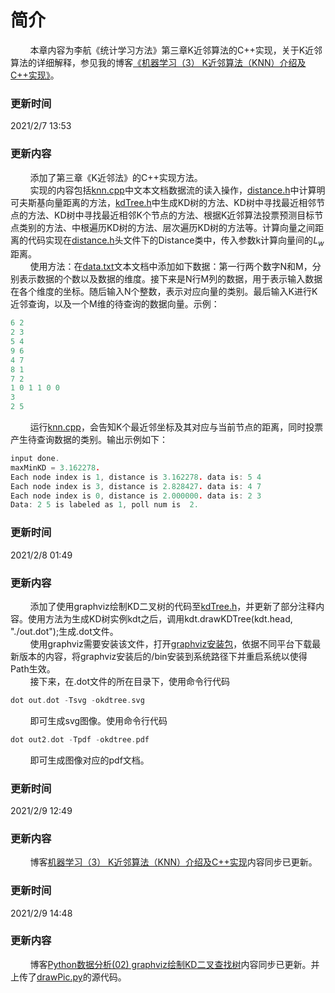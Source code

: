 # 简介
&nbsp;&nbsp;&nbsp;&nbsp;&nbsp;&nbsp;&nbsp;&nbsp;本章内容为李航《统计学习方法》第三章K近邻算法的C++实现，关于K近邻算法的详细解释，参见我的博客[《机器学习（3） K近邻算法（KNN）介绍及C++实现》](https://blog.csdn.net/ProfSnail/article/details/113753467)。
### 更新时间
2021/2/7 13:53
### 更新内容
&nbsp;&nbsp;&nbsp;&nbsp;&nbsp;&nbsp;&nbsp;&nbsp;添加了第三章《K近邻法》的C++实现方法。<br>
&nbsp;&nbsp;&nbsp;&nbsp;&nbsp;&nbsp;&nbsp;&nbsp;实现的内容包括[knn.cpp](./knn.cpp)中文本文档数据流的读入操作，[distance.h](./distance.h)中计算明可夫斯基向量距离的方法，[kdTree.h](./kdTree.h)中生成KD树的方法、KD树中寻找最近相邻节点的方法、KD树中寻找最近相邻K个节点的方法、根据K近邻算法投票预测目标节点类别的方法、中根遍历KD树的方法、层次遍历KD树的方法等。计算向量之间距离的代码实现在[distance.h](./distance.h)头文件下的Distance类中，传入参数k计算向量间的$L_w$距离。<br>
&nbsp;&nbsp;&nbsp;&nbsp;&nbsp;&nbsp;&nbsp;&nbsp;使用方法：在[data.txt](./data.txt)文本文档中添加如下数据：第一行两个数字N和M，分别表示数据的个数以及数据的维度。接下来是N行M列的数据，用于表示输入数据在各个维度的坐标。随后输入N个整数，表示对应向量的类别。最后输入K进行K近邻查询，以及一个M维的待查询的数据向量。示例：
```cpp
6 2
2 3
5 4
9 6
4 7
8 1
7 2
1 0 1 1 0 0
3
2 5
```
&nbsp;&nbsp;&nbsp;&nbsp;&nbsp;&nbsp;&nbsp;&nbsp;运行[knn.cpp](./knn.cpp)，会告知K个最近邻坐标及其对应与当前节点的距离，同时投票产生待查询数据的类别。输出示例如下：
```cpp
input done.
maxMinKD = 3.162278.
Each node index is 1, distance is 3.162278. data is: 5 4
Each node index is 3, distance is 2.828427. data is: 4 7
Each node index is 0, distance is 2.000000. data is: 2 3
Data: 2 5 is labeled as 1, poll num is  2.
```
### 更新时间
2021/2/8 01:49
### 更新内容
&nbsp;&nbsp;&nbsp;&nbsp;&nbsp;&nbsp;&nbsp;&nbsp;添加了使用graphviz绘制KD二叉树的代码至[kdTree.h](./kdTree.h)，并更新了部分注释内容。使用方法为生成KD树实例kdt之后，调用kdt.drawKDTree(kdt.head, "./out.dot");生成.dot文件。<br>
&nbsp;&nbsp;&nbsp;&nbsp;&nbsp;&nbsp;&nbsp;&nbsp;使用graphviz需要安装该文件，打开[graphviz安装包](http://www.graphviz.org/download/)，依据不同平台下载最新版本的内容，将graphviz安装后的/bin安装到系统路径下并重启系统以使得Path生效。<br>
&nbsp;&nbsp;&nbsp;&nbsp;&nbsp;&nbsp;&nbsp;&nbsp;接下来，在.dot文件的所在目录下，使用命令行代码<br>
```cpp
dot out.dot -Tsvg -okdtree.svg
```
&nbsp;&nbsp;&nbsp;&nbsp;&nbsp;&nbsp;&nbsp;&nbsp;即可生成svg图像。使用命令行代码<br>
```cpp
dot out2.dot -Tpdf -okdtree.pdf
```
&nbsp;&nbsp;&nbsp;&nbsp;&nbsp;&nbsp;&nbsp;&nbsp;即可生成图像对应的pdf文档。<br>
### 更新时间
2021/2/9 12:49
### 更新内容
&nbsp;&nbsp;&nbsp;&nbsp;&nbsp;&nbsp;&nbsp;&nbsp;博客[机器学习（3） K近邻算法（KNN）介绍及C++实现](https://blog.csdn.net/ProfSnail/article/details/113753467)内容同步已更新。
### 更新时间
2021/2/9 14:48
### 更新内容
&nbsp;&nbsp;&nbsp;&nbsp;&nbsp;&nbsp;&nbsp;&nbsp;博客[Python数据分析(02) graphviz绘制KD二叉查找树](https://blog.csdn.net/ProfSnail/article/details/113769110)内容同步已更新。并上传了[drawPic.py](./drawPic.py)的源代码。

